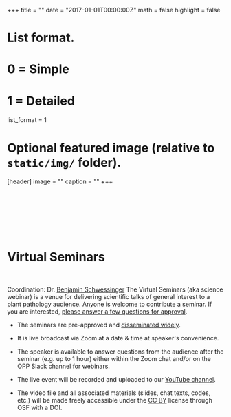 +++
title = ""
date = "2017-01-01T00:00:00Z"
math = false
highlight = false

# List format.
#   0 = Simple
#   1 = Detailed
list_format = 1

# Optional featured image (relative to `static/img/` folder).
[header]
image = ""
caption = ""
+++

<h1 style = "margin-top:150px;margin-bottom:50px;">Virtual Seminars</h1>

Coordination: Dr. [Benjamin Schwessinger](https://twitter.com/schwessinger) 
The Virtual Seminars (aka science webinar) is a venue for delivering scientific talks of general interest to a plant pathology audience. Anyone is welcome to contribute a seminar. If you are interested, [please answer a few questions for approval](https://docs.google.com/forms/d/e/1FAIpQLSdCBzRJRzSVnx4J-sIaeAfpQvbSGHCjyINnIT-tqOKLk3wPQA/viewform?usp=send_form).

- The seminars are pre-approved and [disseminated widely](https://twitter.com/OpenPlantPath).

- It is live broadcast via Zoom at a date & time at speaker's convenience. 

- The speaker is available to answer questions from the audience after the seminar (e.g. up to 1 hour) either within the Zoom chat and/or on the OPP Slack channel for webinars.

- The live event will be recorded and uploaded to our [YouTube channel](https://www.youtube.com/channel/UCo-1ijIA_nECqzwzeW2X9RA/featured).

- The video file and all associated materials (slides, chat texts, codes, etc.) will be made freely accessible under the [CC BY](https://creativecommons.org/licenses/) license through OSF with a DOI.
